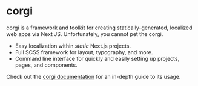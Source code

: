 # corgi

corgi is a framework and toolkit for creating statically-generated, localized web apps via Next JS. Unfortunately, you cannot pet the corgi.

- Easy localization within _static_ Next.js projects.
- Full SCSS framework for layout, typography, and more.
- Command line interface for quickly and easily setting up projects, pages, and components.

Check out the [corgi documentation](https://wethegit.github.io/corgi) for an in-depth guide to its usage.
